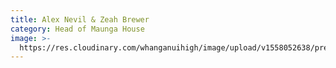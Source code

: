 ```yaml
---
title: Alex Nevil & Zeah Brewer
category: Head of Maunga House
image: >-
  https://res.cloudinary.com/whanganuihigh/image/upload/v1558052638/prefects/Heads_of_Maunga_-_Alex_Nevil_and_Zeah_Brewer_3.jpg
---
```


